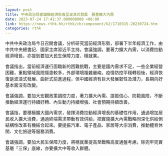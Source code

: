```yaml
---
layout: post
title: 中央政治局會議稱經濟恢復呈波浪式發展　著重擴大內需
date: 2023-07-24 17:41:37.000000000 +08:00
link: https://news.rthk.hk/rthk/ch/component/k2/1710315-20230724.htm
categories: rthk
---
```


中共中央政治局今日召開會議，分析研究當前經濟形勢，部署下半年經濟工作，由中共中央總書記、國家主席習近平主持。會議強調，要著力擴大內需，以消費拉動經濟增長，亦提到要加大民生保障力度、穩就業。

會議指出，當前經濟運行面臨新的困難挑戰，主要是國內需求不足，一些企業經營困難，重點領域風險隱患較多，外部環境複雜嚴峻。疫情防控平穩轉段後，經濟恢復是波浪式發展、曲折式前進過程，但中國經濟有巨大發展韌性及潛力，長期向好基本面沒有改變。

會議強調，要加大宏觀政策調控力度，著力擴大內需、提振信心、防範風險，不斷推動經濟運行持續好轉、內生動力持續增強、社會預期持續改善。

會議指，要積極擴大國內需求，發揮消費拉動經濟增長的基礎性作用，通過增加居民收入擴大消費，通過終端需求帶動有效供給，把實施擴大內需戰略同深化供給側結構性改革有機結合起來。要提振汽車、電子產品、家居等大宗消費，推動體育休閒、文化旅遊等服務消費。

會議強調，要加大民生保障力度，將穩就業提高至戰略高度通盤考慮。除兜牢兜實基層「三保」底線，亦要擴大中等收入群體。
